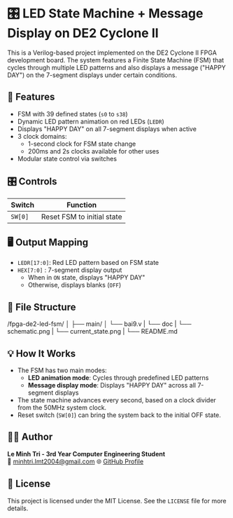 # 🎛 LED State Machine + Message Display on DE2 Cyclone II

This is a Verilog-based project implemented on the DE2 Cyclone II FPGA development board. The system features a Finite State Machine (FSM) that cycles through multiple LED patterns and also displays a message ("HAPPY DAY") on the 7-segment displays under certain conditions.

## 🚀 Features

- FSM with 39 defined states (`s0` to `s38`)
- Dynamic LED pattern animation on red LEDs (`LEDR`)
- Displays "HAPPY DAY" on all 7-segment displays when active
- 3 clock domains:
  - 1-second clock for FSM state change
  - 200ms and 2s clocks available for other uses
- Modular state control via switches

## 🎛 Controls

| Switch      | Function                          |
|-------------|-----------------------------------|
| `SW[0]`     | Reset FSM to initial state        |

## 🖥 Output Mapping

- `LEDR[17:0]`: Red LED pattern based on FSM state
- `HEX[7:0]` : 7-segment display output
  - When in `ON` state, displays "HAPPY DAY"
  - Otherwise, displays blanks (`OFF`)

## 📂 File Structure

/fpga-de2-led-fsm/
│
├── main/
│   └── bai9.v
|   └── doc
|        └── schematic.png
|        └── current_state.png
|   └── README.md


## 💡 How It Works

- The FSM has two main modes:
  - **LED animation mode**: Cycles through predefined LED patterns
  - **Message display mode**: Displays "HAPPY DAY" across all 7-segment displays
- The state machine advances every second, based on a clock divider from the 50MHz system clock.
- Reset switch (`SW[0]`) can bring the system back to the initial OFF state.

## 🧑‍💻 Author

**Le Minh Tri - 3rd Year Computer Engineering Student**  
📧 minhtri.lmt2004@gmail.com
🌐 [GitHub Profile](https://github.com/minhtrile2004)

## 📄 License

This project is licensed under the MIT License. See the `LICENSE` file for more details.

   
